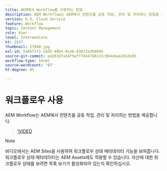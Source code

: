 ```yaml
---
title: AEM에서 Workflow를 사용하는 방법
description: AEM Workflow는 AEM에서 컨텐츠를 공동 작업, 관리 및 처리하는 방법을 제공합니다.
version: 6.5, Cloud Service
feature: Workflow
topic: Content Management
role: User
level: Intermediate
kt: 2557
thumbnail: 27848.jpg
exl-id: 5a6bf1f2-1dd5-40b4-8ceb-03672a36869d
source-git-commit: ad203d7a34f5eff7de4768131c9b4ebae261da93
workflow-type: tm+mt
source-wordcount: '67'
ht-degree: 0%

---
```


# 워크플로우 사용

AEM Workflow는 AEM에서 컨텐츠를 공동 작업, 관리 및 처리하는 방법을 제공합니다.

>[!VIDEO](https://video.tv.adobe.com/v/27848/?quality=12&learn=on)

>[!NOTE]
>
> 비디오에서는 AEM Sites을 사용하여 워크플로우 상태 메타데이터 기능을 보여줍니다. 워크플로우 상태 메타데이터는 AEM Assets에도 적용할 수 있습니다. 자산에 대한 워크플로우 상태를 보려면 목록 보기가 활성화되어 있는지 확인하십시오.
